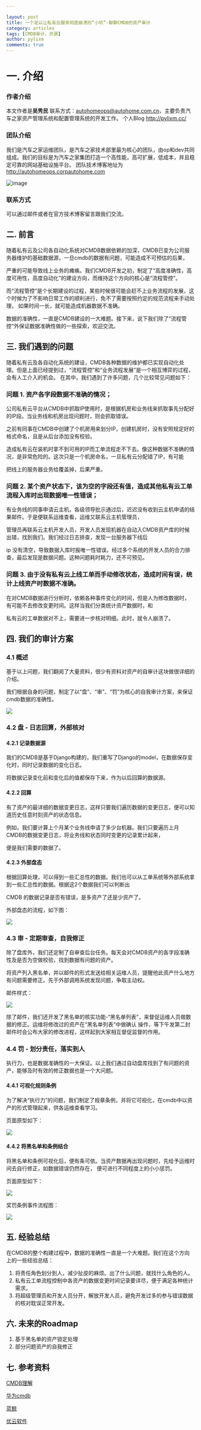 ```yaml
---

layout: post
title: 一个足以让私有云服务彻底崩溃的“小坑”-聊聊CMDB的资产审计
category: articles
tags: [CMDB审计，开源]
author: pylixm
comments: true
---
```


# 一. 介绍

### 作者介绍

本文作者是**吴秀民** 联系方式：<autohomeops@autohome.com.cn>，主要负责汽车之家资产管理系统和配置管理系统的开发工作。
个人Blog <http://pylixm.cc/>

### 团队介绍

我们是汽车之家运维团队，是汽车之家技术部里最为核心的团队，由op和dev共同组成。我们的目标是为汽车之家集团打造一个高性能，高可扩展，低成本，并且稳定可靠的网站基础设施平台。
团队技术博客地址为 http://autohomeops.corpautohome.com

![image](/images/cli_200px.png)

### 联系方式

可以通过邮件或者在官方技术博客留言跟我们交流。


## 二. 前言

随着私有云及公司各自动化系统对CMDB数据依赖的加深，CMDB已变为公司服务器维护的基础数据源，一旦cmdb的数据有问题，可能造成不可预估的后果，

严重的可能导致线上业务的瘫痪。我们CMDB开发之初，制定了“高度准确性，高度可用性，高度自动化”的建设方向，而维持这个方向的核心是“流程管控”。

而“流程管控”是个长期建设的过程，某些时候很可能会赶不上业务流程的发展，这个时候为了不影响日常工作的顺利进行，免不了需要按照约定的规范流程来手动处理，
如果时间一长，就可能造成机器数据不准确。

数据的准确性，一直是CMDB建设的一大难题。接下来，说下我们除了“流程管控”外保证数据准确性做的一些探索，欢迎交流。

## 三. 我们遇到的问题

随着私有云及各自动化系统的建设，CMDB各种数据的维护都已实现自动化处理。但是上面已经提到过，“流程管控”和“业务流程发展”是一个相互博弈的过程，会有人工介入的机会。
在其中，我们遇到了许多问题，几个比较常见问题如下：

### 问题 1. 资产各字段数据不准确的情况；

公司私有云平台从CMDB中抓取IP使用时，是根据机房和业务线来抓取事先分配好的IP段。当业务线和机房出现问题时，则会抓取错误。

之前有同事在CMDB中创建了个机房用来划分IP，创建机房时，没有安照规定好的格式命名，且是从后台添加没有校验。

造成私有云在装机时拿不到可用的IP而工单流程走不下去。像这种数据不准确的情况，是非常危险的。这次只是一个机房命名，一旦私有云分配错了IP，有可能

把线上的服务器业务给覆盖掉，后果严重。


### 问题 2. 某个资产状态下，该为空的字段还有值，造成其他私有云工单流程入库时出现数据唯一性错误；

有业务线的同事申请云主机，各级领导批示通过后，迟迟没有收到云主机申请的结果邮件。于是便联系运维查看，运维又联系云主机管理员，

管理员再联系云主机开发人员，开发人员发现机器在自动入CMDB资产库的时候出错，找到我们。我们经过日志排查，发现一台服务器下线后

ip 没有清空，导致数据入库时报唯一性错误。经过多个系统的开发人员的合力排查，最后发现是数据问题。这种问题耗时耗力，还不可预见。


### 问题 3. 由于没有私有云上线工单而手动修改状态，造成时间有误，统计上线资产时数据不准确。 

在对CMDB数据进行分析时，依赖各种事件变化的时间，但是人为修改数据时，有可能不去修改变更时间。这样当我们分类统计资产数据时，和

私有云的工单数据对不上，需要进一步核对明细。此时，就令人崩溃了。


## 四. 我们的审计方案

### 4.1 概述

基于以上问题，我们翻阅了大量资料，很少有资料对资产的自审计这块做很详细的介绍。

我们根据自身的问题，制定了以“盘”、“审”、“罚”为核心的自我审计方案，来保证cmdb数据的准确性。

![](/images/cmdb/inventory_idx.png)

<!--
盘，我们根据记录的cmdb数据资产的变动日志来定期的回算我们的资产数据，根据我们的需求预先计算好我们需要的各种数据。

审，我们每天都会对cmdb里的资产数据按照我们事先制定好的规则来审查，将有问题的资产拉入“黑名单”，以邮件的形式发送给运维处理。

罚，我们制定了《汽车之家维护资产准确规章条例》，并将此条例在cmdb中可视化，当数据有问题时，按照此条例执行。
-->

### 4.2 盘 - 日志回算，外部核对

#### 4.2.1 记录数据源

我们的CMDB是基于Django构建的，我们重写了Django的model，在数据保存变化时，同时记录数据的变化日志。

将数据记录变化前和变化后的值都保存下来，作为以后回算的数据源。

#### 4.2.2 回算

有了资产的最详细的数据变更日志，这样只要我们遍历数据的变更日志，便可以知道历史任意时刻资产的状态信息。

例如，我们要计算上个月某个业务线申请了多少台机器。我们只要遍历上月CMDB的数据变更日志，将业务线和状态同时变更的记录累计起来，

便是我们需要的数据了。

#### 4.2.3 外部盘态

根据回算处理，可以得到一些汇总性的数据。我们也可以从工单系统等外部系统拿到一些汇总性的数据。根据这2个数据我们可以判断出

CMDB 的数据记录是否有错误，是多资产了还是少资产了。

外部盘态的流程，如下图：

![](/images/cmdb/pt.png)

### 4.3 审 - 定期审查，自我修正

除了盘库外，我们还定制了自审查后台任务。每天会对CMDB资产的各字段准确性及是否为空做校验，找到数据有问题的资产。

将资产列入黑名单，并以邮件的形式发送给相关运维人员，提醒他此资产什么地方有问题需要修正。先于外部调用系统发现问题，争取主动权。

邮件样式：

![](/images/cmdb/email_style.png)

除了邮件，我们还开发了黑名单的核实功能-“黑名单列表”，来督促运维人员做数据的修正。运维将修改过的资产在“黑名单列表”中做确认
操作，等下午发第二封邮件时会公布大家的修改进程，这样起到大家相互督促监督的作用。

### 4.4 罚 - 划分责任，落实到人

执行力，也是数据准确性的一大保证。以上我们通过自动盘库找到了有问题的资产，能够及时有效的修正数据也是一个大问题。

#### 4.4.1 可视化规则条例

为了解决“执行力”的问题，我们制定了规章条例，并将它可视化，在cmdb中以资产的形式管理起来，供各运维查看学习。

页面原型如下：

![](/images/cmdb/rules_page.png)

#### 4.4.2 将黑名单和条例结合

将黑名单和条例可视化后，便有条可依。当资产数据再出现问题时，先给予运维时间去自行修正，如数据错误仍然存在，
便可进行不同程度上的小小惩罚。

页面原型如下：

![](/images/cmdb/event_page.png)

奖罚条例事件流程图：

![](/images/cmdb/event_flow.png)

## 五. 经验总结

在CMDB的整个构建过程中，数据的准确性一直是一个大难题。我们在这个方向上的一些经验总结：

1. 将责任角色划分到人，减少扯皮的麻烦。出了什么问题，就找什么角色的人。
2. 私有云工单流程控制中各资产的数据变更时间记录要详尽，便于满足各种统计需求。
3. 将超级管理员和开发人员分开，解放开发人员，避免开发过多的参与错误数据的核对耽误正常开发。


## 六. 未来的Roadmap

1. 基于黑名单的资产锁定处理
2. 部分问题资产的自我修正

## 七. 参考资料

[CMDB理解](http://mp.weixin.qq.com/s?src=3&timestamp=1476929602&ver=1&signature=uZw*ywQXyDOt628BJgT*upJNcRBJkpc2VV7ZOlEVDEbZdwadDslKPZ8mCC8QttnwTto2WONUfzsjaoWXDPNXTx04A0FPAqiPO4TZkBdDoMUoNTTlhboWYcFrUzIVMpPrnO1bG9ZMzgC*nNIBOrEy*4qiV2nYJ1mCyEGxYwR9NGs=)

[华为cmdb](https://mp.weixin.qq.com/s?__biz=MzAwOTEyMzI4Ng==&mid=205420513&idx=1&sn=7354d6890a9f8670ca28ebabd1989391&scene=1&srcid=1104xyy2KB61feMgqgUdYCAz)

[蓝鲸](http://mp.weixin.qq.com/s?src=3&timestamp=1476929602&ver=1&signature=9kdlXgcMCOyXU61JuYo8rzNH3jgFscp4c1choAjkchXbgYP6AjFgluZdVffXtpQlBlQPnjowcbpXNO-QW6uO8JrjJerSds2QfB8SYLgRPKeVRl98aLgyqOIz0NPLGLVihu3UC8Cdn1cQkVoyZHrwYHawhMg-OnoNFUTOtfhzEgY=)

[优云软件](http://mp.weixin.qq.com/s?src=3&timestamp=1476941505&ver=1&signature=o1voprLzv8hPID7kidM4MtRQdz9TClP-sCqzPbAx*Oz-ACkNsXsjPgMPk3WqvNHYB93-aG4W0FEBQoP6PYgE466mhwfMq1ESMPGUVysmvkWWCb3UWh5eRDRmDHkqGqSNHYXJSxbza1pxSpheOcRplyztaM-lA9EbQGHvAA5EZy8=)
